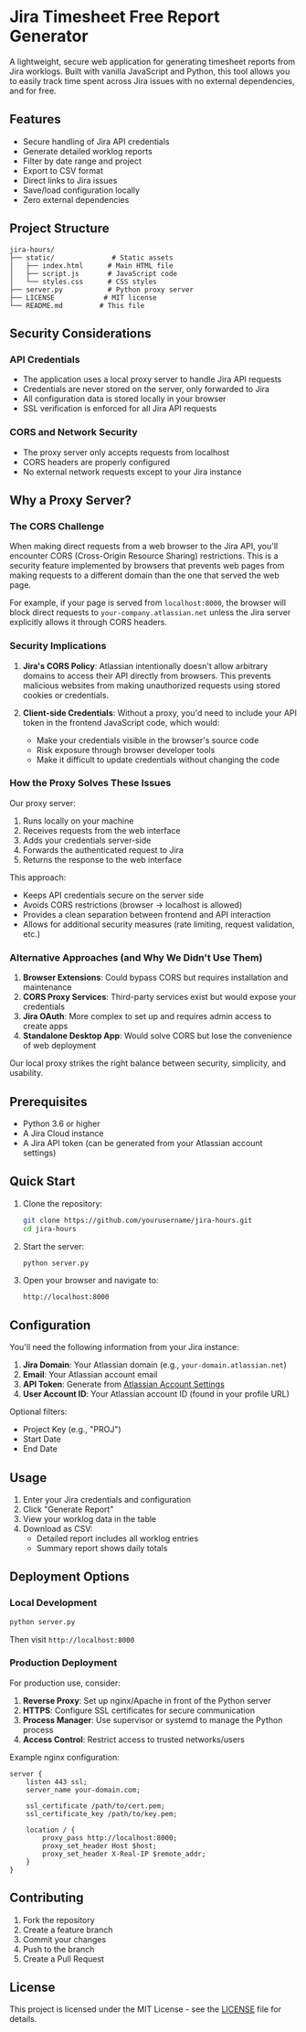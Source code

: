 # Jira Timesheet Free Report Generator

A lightweight, secure web application for generating timesheet reports from Jira worklogs. Built with vanilla JavaScript and Python, this tool allows you to easily track time spent across Jira issues with no external dependencies, and for free.

## Features

- Secure handling of Jira API credentials
- Generate detailed worklog reports
- Filter by date range and project
- Export to CSV format
- Direct links to Jira issues
- Save/load configuration locally
- Zero external dependencies

## Project Structure

```
jira-hours/
├── static/              # Static assets
│   ├── index.html      # Main HTML file
│   ├── script.js       # JavaScript code
│   └── styles.css      # CSS styles
├── server.py           # Python proxy server
├── LICENSE            # MIT license
└── README.md         # This file
```

## Security Considerations

### API Credentials
- The application uses a local proxy server to handle Jira API requests
- Credentials are never stored on the server, only forwarded to Jira
- All configuration data is stored locally in your browser
- SSL verification is enforced for all Jira API requests

### CORS and Network Security
- The proxy server only accepts requests from localhost
- CORS headers are properly configured
- No external network requests except to your Jira instance

## Why a Proxy Server?

### The CORS Challenge
When making direct requests from a web browser to the Jira API, you'll encounter CORS (Cross-Origin Resource Sharing) restrictions. This is a security feature implemented by browsers that prevents web pages from making requests to a different domain than the one that served the web page.

For example, if your page is served from `localhost:8000`, the browser will block direct requests to `your-company.atlassian.net` unless the Jira server explicitly allows it through CORS headers.

### Security Implications
1. **Jira's CORS Policy**: Atlassian intentionally doesn't allow arbitrary domains to access their API directly from browsers. This prevents malicious websites from making unauthorized requests using stored cookies or credentials.

2. **Client-side Credentials**: Without a proxy, you'd need to include your API token in the frontend JavaScript code, which would:
   - Make your credentials visible in the browser's source code
   - Risk exposure through browser developer tools
   - Make it difficult to update credentials without changing the code

### How the Proxy Solves These Issues
Our proxy server:
1. Runs locally on your machine
2. Receives requests from the web interface
3. Adds your credentials server-side
4. Forwards the authenticated request to Jira
5. Returns the response to the web interface

This approach:
- Keeps API credentials secure on the server side
- Avoids CORS restrictions (browser -> localhost is allowed)
- Provides a clean separation between frontend and API interaction
- Allows for additional security measures (rate limiting, request validation, etc.)

### Alternative Approaches (and Why We Didn't Use Them)
1. **Browser Extensions**: Could bypass CORS but requires installation and maintenance
2. **CORS Proxy Services**: Third-party services exist but would expose your credentials
3. **Jira OAuth**: More complex to set up and requires admin access to create apps
4. **Standalone Desktop App**: Would solve CORS but lose the convenience of web deployment

Our local proxy strikes the right balance between security, simplicity, and usability.

## Prerequisites

- Python 3.6 or higher
- A Jira Cloud instance
- A Jira API token (can be generated from your Atlassian account settings)

## Quick Start

1. Clone the repository:
   ```bash
   git clone https://github.com/yourusername/jira-hours.git
   cd jira-hours
   ```

2. Start the server:
   ```bash
   python server.py
   ```

3. Open your browser and navigate to:
   ```
   http://localhost:8000
   ```

## Configuration

You'll need the following information from your Jira instance:

1. **Jira Domain**: Your Atlassian domain (e.g., `your-domain.atlassian.net`)
2. **Email**: Your Atlassian account email
3. **API Token**: Generate from [Atlassian Account Settings](https://id.atlassian.com/manage-profile/security/api-tokens)
4. **User Account ID**: Your Atlassian account ID (found in your profile URL)

Optional filters:
- Project Key (e.g., "PROJ")
- Start Date
- End Date

## Usage

1. Enter your Jira credentials and configuration
2. Click "Generate Report"
3. View your worklog data in the table
4. Download as CSV:
   - Detailed report includes all worklog entries
   - Summary report shows daily totals

## Deployment Options

### Local Development
```bash
python server.py
```
Then visit `http://localhost:8000`

### Production Deployment

For production use, consider:

1. **Reverse Proxy**: Set up nginx/Apache in front of the Python server
2. **HTTPS**: Configure SSL certificates for secure communication
3. **Process Manager**: Use supervisor or systemd to manage the Python process
4. **Access Control**: Restrict access to trusted networks/users

Example nginx configuration:
```nginx
server {
    listen 443 ssl;
    server_name your-domain.com;

    ssl_certificate /path/to/cert.pem;
    ssl_certificate_key /path/to/key.pem;

    location / {
        proxy_pass http://localhost:8000;
        proxy_set_header Host $host;
        proxy_set_header X-Real-IP $remote_addr;
    }
}
```

## Contributing

1. Fork the repository
2. Create a feature branch
3. Commit your changes
4. Push to the branch
5. Create a Pull Request

## License

This project is licensed under the MIT License - see the [LICENSE](LICENSE) file for details.
